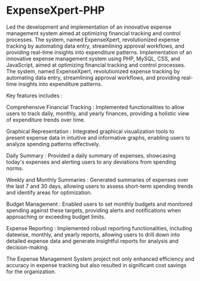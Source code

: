 # ExpenseXpert-PHP

Led the development and implementation of an innovative expense management system aimed at optimizing financial tracking and control processes. The system, named ExpenseXpert, revolutionized expense tracking by automating data entry, streamlining approval workflows, and providing real-time insights into expenditure patterns.
Implementation of an innovative expense management system using PHP, MySQL, CSS, and JavaScript, aimed at optimizing financial tracking and control processes. The system, named ExpenseXpert, revolutionized expense tracking by automating data entry, streamlining approval workflows, and providing real-time insights into expenditure patterns.

Key features includes :

Comprehensive Financial Tracking : Implemented functionalities to allow users to track daily, monthly, and yearly finances, providing a holistic view of expenditure trends over time.

Graphical Representation : Integrated graphical visualization tools to present expense data in intuitive and informative graphs, enabling users to analyze spending patterns effectively.

Daily Summary : Provided a daily summary of expenses, showcasing today's expenses and alerting users to any deviations from spending norms.

Weekly and Monthly Summaries : Generated summaries of expenses over the last 7 and 30 days, allowing users to assess short-term spending trends and identify areas for optimization.

Budget Management : Enabled users to set monthly budgets and monitored spending against these targets, providing alerts and notifications when approaching or exceeding budget limits.

Expense Reporting : Implemented robust reporting functionalities, including datewise, monthly, and yearly reports, allowing users to drill down into detailed expense data and generate insightful reports for analysis and decision-making.

The Expense Management System project not only enhanced efficiency and accuracy in expense tracking but also resulted in significant cost savings for the organization.

